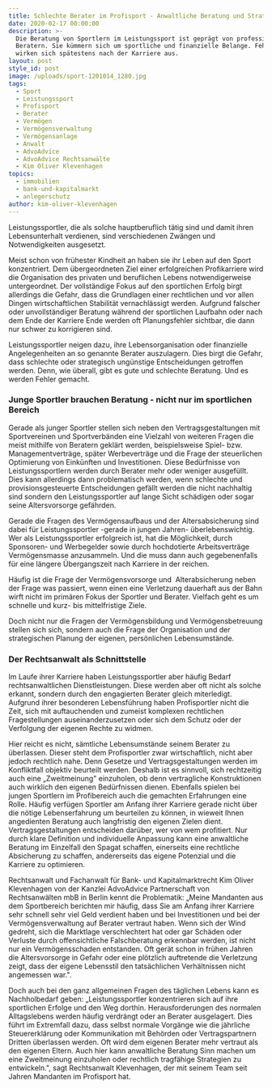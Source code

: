 ```yaml
---
title: Schlechte Berater im Profisport - Anwaltliche Beratung und Strategien
date: 2020-02-17 00:00:00
description: >-
  Die Beratung von Sportlern im Leistungssport ist geprägt von professionellen
  Beratern. Sie kümmern sich um sportliche und finanzielle Belange. Fehler
  wirken sich spätestens nach der Karriere aus.
layout: post
style_id: post
image: /uploads/sport-1201014_1280.jpg
tags:
  - Sport
  - Leistungssport
  - Profisport
  - Berater
  - Vermögen
  - Vermögensverwaltung
  - Vermögensanlage
  - Anwalt
  - AdvoAdvice
  - AdvoAdvice Rechtsanwälte
  - Kim Oliver Klevenhagen
topics:
  - immobilien
  - bank-und-kapitalmarkt
  - anlegerschutz
author: kim-oliver-klevenhagen
---
```


Leistungssportler, die als solche hauptberuflich t&auml;tig sind und damit ihren Lebensunterhalt verdienen, sind verschiedenen Zw&auml;ngen und Notwendigkeiten ausgesetzt.

Meist schon von fr&uuml;hester Kindheit an haben sie ihr Leben auf den Sport konzentriert. Dem &uuml;bergeordneten Ziel einer erfolgreichen Profikarriere wird die Organisation des privaten und beruflichen Lebens notwendigerweise untergeordnet. Der vollst&auml;ndige Fokus auf den sportlichen Erfolg birgt allerdings die Gefahr, dass die Grundlagen einer rechtlichen und vor allen Dingen wirtschaftlichen Stabilit&auml;t vernachl&auml;ssigt werden. Aufgrund falscher oder unvollst&auml;ndiger Beratung w&auml;hrend der sportlichen Laufbahn oder nach dem Ende der Karriere Ende werden oft Planungsfehler sichtbar, die dann nur schwer zu korrigieren sind.

Leistungssportler neigen dazu, ihre Lebensorganisation oder finanzielle Angelegenheiten an so genannte Berater auszulagern. Dies birgt die Gefahr, dass schlechte oder strategisch ung&uuml;nstige Entscheidungen getroffen werden. Denn, wie &uuml;berall, gibt es gute und schlechte Beratung. Und es werden Fehler gemacht.

### Junge Sportler brauchen Beratung - nicht nur im sportlichen Bereich&nbsp;

Gerade als junger Sportler stellen sich neben den Vertragsgestaltungen mit Sportvereinen und Sportverb&auml;nden eine Vielzahl von weiteren Fragen die meist mithilfe von Beratern gekl&auml;rt werden, beispielsweise Spiel- bzw. Managementvertr&auml;ge, sp&auml;ter Werbevertr&auml;ge und die Frage der steuerlichen Optimierung von Eink&uuml;nften und Investitionen. Diese Bed&uuml;rfnisse von Leistungssportlern werden durch Berater mehr oder weniger ausgef&uuml;llt. Dies kann allerdings dann problematisch werden, wenn schlechte und provisionsgesteuerte Entscheidungen gef&auml;llt werden die nicht nachhaltig sind sondern den Leistungssportler auf lange Sicht sch&auml;digen oder sogar seine Altersvorsorge gef&auml;hrden.

Gerade die Fragen des Vermögensaufbaus und der Altersabsicherung sind dabei f&uuml;r Leistungssportler -gerade in jungen Jahren- &uuml;berlebenswichtig. Wer als Leistungssportler erfolgreich ist, hat die Möglichkeit, durch Sponsoren- und Werbegelder sowie durch hochdotierte Arbeitsvertr&auml;ge Vermögensmasse anzusammeln. Und die muss dann auch gegebenenfalls f&uuml;r eine l&auml;ngere &Uuml;bergangszeit nach Karriere in der reichen.

H&auml;ufig ist die Frage der Vermögensvorsorge und&nbsp; Alterabsicherung neben der Frage was passiert, wenn einen eine Verletzung dauerhaft aus der Bahn wirft nicht im prim&auml;ren Fokus der Sportler und Berater. Vielfach geht es um schnelle und kurz- bis mittelfristige Ziele.

Doch nicht nur die Fragen der Vermögensbildung und Vermögensbetreuung stellen sich sich, sondern auch die Frage der Organisation und der strategischen Planung der eigenen, persönlichen Lebensumst&auml;nde.

### Der Rechtsanwalt als Schnittstelle

Im Laufe ihrer Karriere haben Leistungssportler aber h&auml;ufig Bedarf rechtsanwaltlichen Dienstleistungen. Diese werden aber oft nicht als solche erkannt, sondern durch den engagierten Berater gleich miterledigt. Aufgrund ihrer besonderen Lebensf&uuml;hrung haben Profisportler nicht die Zeit, sich mit auftauchenden und zumeist komplexen rechtlichen Fragestellungen auseinanderzusetzen oder sich dem Schutz oder der Verfolgung der eigenen Rechte zu widmen.

Hier reicht es nicht, s&auml;mtliche Lebensumst&auml;nde seinem Berater zu &uuml;berlassen. Dieser steht dem Profisportler zwar wirtschaftlich, nicht aber jedoch rechtlich nahe. Denn Gesetze und Vertragsgestaltungen werden im Konfliktfall objektiv beurteilt werden. Deshalb ist es sinnvoll, sich rechtzeitig auch eine „Zweitmeinung" einzuholen, ob denn vertragliche Konstruktionen auch wirklich den eigenen Bed&uuml;rfnissen dienen. Ebenfalls spielen bei jungen Sportlern im Profibereich auch die gemachten Erfahrungen eine Rolle. H&auml;ufig verf&uuml;gen Sportler am Anfang ihrer Karriere gerade nicht &uuml;ber die nötige Lebenserfahrung um beurteilen zu können, in wieweit Ihnen angedienten Beratung auch langfristig den eigenen Zielen dient. Vertragsgestaltungen entscheiden dar&uuml;ber, wer von wem profitiert. Nur durch klare Definition und individuelle Anpassung kann eine anwaltliche Beratung im Einzelfall den Spagat schaffen, einerseits eine rechtliche Absicherung zu schaffen, andererseits das eigene Potenzial und die Karriere zu optimieren.

Rechtsanwalt und Fachanwalt f&uuml;r Bank- und Kapitalmarktrecht Kim Oliver Klevenhagen von der Kanzlei AdvoAdvice Partnerschaft von Rechtsanw&auml;lten mbB in Berlin kennt die Problematik: „Meine Mandanten aus dem Sportbereich berichten mir h&auml;ufig, dass Sie am Anfang ihrer Karriere sehr schnell sehr viel Geld verdient haben und bei Investitionen und bei der Vermögensverwaltung auf Berater vertraut haben. Wenn sich der Wind gedreht, sich die Marktlage verschlechtert hat oder gar Sch&auml;den oder Verluste durch offensichtliche Falschberatung erkennbar werden, ist nicht nur ein Vermögensschaden entstanden. Oft ger&auml;t schon in fr&uuml;hen Jahren die Altersvorsorge in Gefahr oder eine plötzlich auftretende die Verletzung zeigt, dass der eigene Lebensstil den tats&auml;chlichen Verh&auml;ltnissen nicht angemessen war.".

Doch auch bei den ganz allgemeinen Fragen des t&auml;glichen Lebens kann es Nachholbedarf geben: „Leistungssportler konzentrieren sich auf ihre sportlichen Erfolge und den Weg dorthin. Herausforderungen des normalen Alltagslebens werden h&auml;ufig verdr&auml;ngt oder an Berater ausgelagert. Dies f&uuml;hrt im Extremfall dazu, dass selbst normale Vorg&auml;nge wie die j&auml;hrliche Steuererkl&auml;rung oder Kommunikation mit Behörden oder Vertragspartnern Dritten &uuml;berlassen werden. Oft wird dem eigenen Berater mehr vertraut als den eigenen Eltern. Auch hier kann anwaltliche Beratung Sinn machen um eine Zweitmeinung einzuholen oder rechtlich tragf&auml;hige Strategien zu entwickeln.", sagt Rechtsanwalt Klevenhagen, der mit seinem Team seit Jahren Mandanten im Profisport hat.